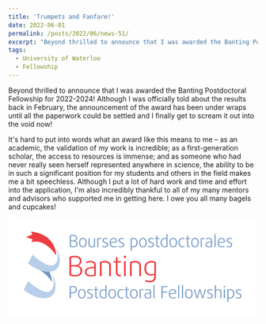 ```yaml
---
title: 'Trumpets and Fanfare!'
date: 2022-06-01
permalink: /posts/2022/06/news-51/
excerpt: "Beyond thrilled to announce that I was awarded the Banting Postdoctoral Fellowship for 2022-2024! Although I was officially told about the results back in February, the announcement of the award has been under wraps until all the paperwork could be settled and I finally get to scream it out into the void now!<br><br>It's hard to put into words what an award like this means to me – as an academic, the validation of my work is incredible; as a first-generation scholar, the access to resources is immense; and as someone who had never really seen herself represented anywhere in science, the ability to be in such a significant position for my students and others in the field makes me a bit speechless. Although I put a lot of hard work and time and effort into the application, I'm also incredibly thankful to all of my many mentors and advisors who supported me in getting here. I owe you all many bagels and cupcakes!<br><br><img src='/images/posts/2022_06_banting.jpg'><br><br>"
tags:
  - University of Waterloo
  - Fellowship
---
```


Beyond thrilled to announce that I was awarded the Banting Postdoctoral Fellowship for 2022-2024! Although I was officially told about the results back in February, the announcement of the award has been under wraps until all the paperwork could be settled and I finally get to scream it out into the void now!

It's hard to put into words what an award like this means to me – as an academic, the validation of my work is incredible; as a first-generation scholar, the access to resources is immense; and as someone who had never really seen herself represented anywhere in science, the ability to be in such a significant position for my students and others in the field makes me a bit speechless. Although I put a lot of hard work and time and effort into the application, I'm also incredibly thankful to all of my many mentors and advisors who supported me in getting here. I owe you all many bagels and cupcakes!

![internal](/images/posts/2022_06_banting.jpg)